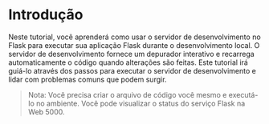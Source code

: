 # Introdução

Neste tutorial, você aprenderá como usar o servidor de desenvolvimento no Flask para executar sua aplicação Flask durante o desenvolvimento local. O servidor de desenvolvimento fornece um depurador interativo e recarrega automaticamente o código quando alterações são feitas. Este tutorial irá guiá-lo através dos passos para executar o servidor de desenvolvimento e lidar com problemas comuns que podem surgir.

> Nota: Você precisa criar o arquivo de código você mesmo e executá-lo no ambiente. Você pode visualizar o status do serviço Flask na Web 5000.
